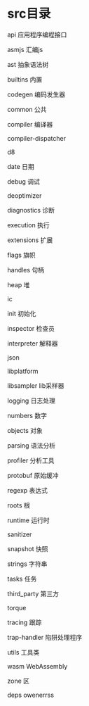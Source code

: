 # src目录
api 应用程序编程接口

asmjs  汇编js

ast  抽象语法树

builtins 内置

codegen  编码发生器

common 公共

compiler 编译器

compiler-dispatcher

d8

date 日期

debug 调试

deoptimizer 

diagnostics 诊断

execution  执行

extensions 扩展

flags 旗帜

handles 句柄

heap 堆

ic

init 初始化

inspector 检查员

interpreter 解释器

json    

libplatform

libsampler  lib采样器

logging 日志处理

numbers 数字

objects 对象

parsing 语法分析

profiler 分析工具

protobuf  原始缓冲

regexp  表达式

roots   根

runtime 运行时

sanitizer 

snapshot 快照

strings 字符串

tasks 任务

third_party 第三方

torque 

tracing 跟踪

trap-handler 陷阱处理程序

utils 工具类

wasm  WebAssembly 

zone 区

deps
owenerrss
